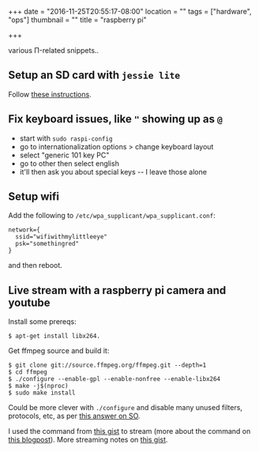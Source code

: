 +++
date = "2016-11-25T20:55:17-08:00"
location = ""
tags = ["hardware", "ops"]
thumbnail = ""
title = "raspberry pi"

+++

various Π-related snippets..

<!--more-->


## Setup an SD card with `jessie lite`

Follow [these instructions](https://www.raspberrypi.org/downloads/raspbian/).


## Fix keyboard issues, like `"` showing up as `@`

* start with `sudo raspi-config`
* go to internationalization options > change keyboard layout
* select "generic 101 key PC"
* go to other then select english
* it'll then ask you about special keys -- I leave those alone


## Setup wifi

Add the following to `/etc/wpa_supplicant/wpa_supplicant.conf`:

```
network={
  ssid="wifiwithmylittleeye"
  psk="somethingred"
}
```

and then reboot.


## Live stream with a raspberry pi camera and youtube

Install some prereqs:

`$ apt-get install libx264.`

Get ffmpeg source and build it:

```
$ git clone git://source.ffmpeg.org/ffmpeg.git --depth=1
$ cd ffmpeg
$ ./configure --enable-gpl --enable-nonfree --enable-libx264
$ make -j$(nproc)
$ sudo make install
```

Could be more clever with `./configure` and disable many unused filters, protocols, etc,
as per [this answer on SO](https://stackoverflow.com/questions/24849129/).

I used the command from [this gist](https://gist.github.com/maxogden/69e4ae18a32d7efd00d9) to stream
(more about the command on [this blogpost](https://maxogden.com/hd-live-streaming-cats.html)).
More streaming notes on [this gist](https://gist.github.com/yosemitebandit/c17db9fbc7dc908cb61a4e34d51ae791).
